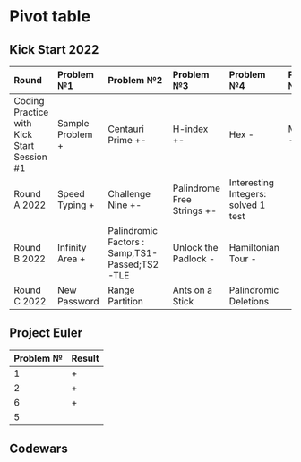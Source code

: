 # Pivot table
## Kick Start 2022
| Round                                      | Problem №1       | Problem №2            | Problem №3                 | Problem №4                          | Problem №5 |
|:-------------------------------------------|:-----------------|:----------------------|:---------------------------|:------------------------------------|:-----------|
| Coding Practice with Kick Start Session #1 | Sample Problem + | Centauri Prime +-     | H-index +-                 | Hex -                                 | Milk Tea -   |
| Round A 2022                               | Speed Typing +   | Challenge Nine +-     | Palindrome Free Strings +- | Interesting Integers: solved 1 test |            |
| Round B 2022                               | Infinity Area +  | Palindromic Factors : Samp,TS1-Passed;TS2-TLE | Unlock the Padlock -         | Hamiltonian Tour -                    |
Round C 2022                                 | New Password     | Range Partition        | Ants on a Stick          | Palindromic Deletions



## Project Euler
| Problem № | Result |
|-----------|--------|
| 1         | +      |
| 2         | +      |
| 6         | +      |
| 5         |        |

## Codewars
